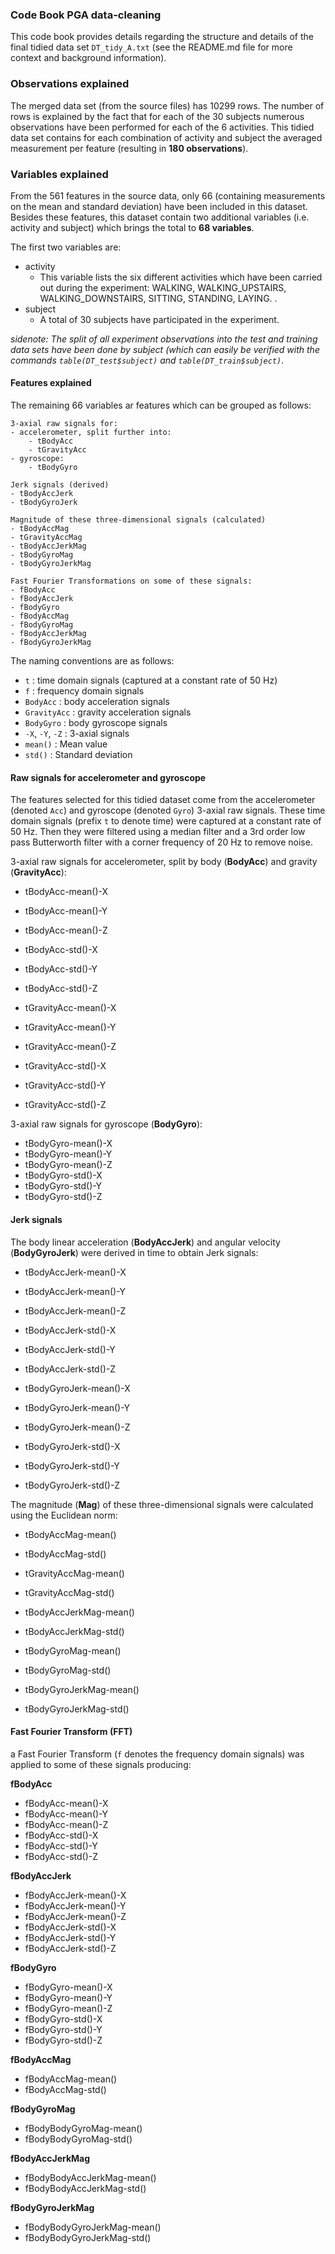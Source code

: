 
### Code Book PGA data-cleaning

This code book provides details regarding the structure and details of the final tidied data set `DT_tidy_A.txt` (see the README.md file for more context and background information). 

### Observations explained
The merged data set (from the source files) has 10299 rows. The number of rows is explained by the fact that for each of the 30 subjects numerous observations have been performed for each of the 6 activities. This tidied data set contains for each combination of activity and subject the averaged measurement per feature (resulting in __180 observations__). 

### Variables explained

From the 561 features in the source data, only 66 (containing measurements on the mean and standard deviation) have been included in this dataset. Besides these features, this dataset contain two additional variables (i.e. activity and subject) which brings the total to __68 variables__.

The first two variables are:  

- activity
    - This variable lists the six different activities which have been carried out during the experiment: WALKING, WALKING_UPSTAIRS, WALKING_DOWNSTAIRS, SITTING, STANDING, LAYING.
.
- subject
    - A total of 30 subjects have participated in the experiment. 

_sidenote: The split of all experiment observations into the test and training data sets have been done by subject (which can easily be verified with the commands `table(DT_test$subject)` and `table(DT_train$subject)`_.

#### Features explained
The remaining 66 variables ar features which can be grouped as follows:

    3-axial raw signals for:
    - accelerometer, split further into:
        - tBodyAcc
        - tGravityAcc
    - gyroscope:
        - tBodyGyro

    Jerk signals (derived)
    - tBodyAccJerk
    - tBodyGyroJerk
    
    Magnitude of these three-dimensional signals (calculated)
    - tBodyAccMag
    - tGravityAccMag
    - tBodyAccJerkMag
    - tBodyGyroMag
    - tBodyGyroJerkMag
    
    Fast Fourier Transformations on some of these signals:
    - fBodyAcc
    - fBodyAccJerk
    - fBodyGyro
    - fBodyAccMag
    - fBodyGyroMag
    - fBodyAccJerkMag
    - fBodyGyroJerkMag


The naming conventions are as follows:

- `t`               : time domain signals (captured at a constant rate of 50 Hz)
- `f`               : frequency domain signals
- `BodyAcc`         : body acceleration signals
- `GravityAcc`      : gravity acceleration signals
- `BodyGyro`        : body gyroscope signals
- `-X`, `-Y`, `-Z`  : 3-axial signals
- `mean()`          : Mean value
- `std()`           : Standard deviation

#### Raw signals for accelerometer and gyroscope
The features selected for this tidied dataset come from the accelerometer (denoted `Acc`) and gyroscope (denoted `Gyro`) 3-axial raw signals. These time domain signals (prefix `t` to denote time) were captured at a constant rate of 50 Hz. Then they were filtered using a median filter and a 3rd order low pass Butterworth filter with a corner frequency of 20 Hz to remove noise.

3-axial raw signals for accelerometer, split by body (__BodyAcc__) and gravity (__GravityAcc__):

- tBodyAcc-mean()-X
- tBodyAcc-mean()-Y
- tBodyAcc-mean()-Z
- tBodyAcc-std()-X
- tBodyAcc-std()-Y
- tBodyAcc-std()-Z

- tGravityAcc-mean()-X
- tGravityAcc-mean()-Y
- tGravityAcc-mean()-Z
- tGravityAcc-std()-X
- tGravityAcc-std()-Y
- tGravityAcc-std()-Z

3-axial raw signals for gyroscope (__BodyGyro__):

- tBodyGyro-mean()-X
- tBodyGyro-mean()-Y
- tBodyGyro-mean()-Z
- tBodyGyro-std()-X
- tBodyGyro-std()-Y
- tBodyGyro-std()-Z

#### Jerk signals
The body linear acceleration (__BodyAccJerk__) and angular velocity (__BodyGyroJerk__) were derived in time to obtain Jerk signals:

- tBodyAccJerk-mean()-X
- tBodyAccJerk-mean()-Y
- tBodyAccJerk-mean()-Z
- tBodyAccJerk-std()-X
- tBodyAccJerk-std()-Y
- tBodyAccJerk-std()-Z

- tBodyGyroJerk-mean()-X
- tBodyGyroJerk-mean()-Y
- tBodyGyroJerk-mean()-Z
- tBodyGyroJerk-std()-X
- tBodyGyroJerk-std()-Y
- tBodyGyroJerk-std()-Z

The magnitude (__Mag__) of these three-dimensional signals were calculated using the Euclidean norm: 

- tBodyAccMag-mean()
- tBodyAccMag-std()

- tGravityAccMag-mean()
- tGravityAccMag-std()

- tBodyAccJerkMag-mean()
- tBodyAccJerkMag-std()

- tBodyGyroMag-mean()
- tBodyGyroMag-std()

- tBodyGyroJerkMag-mean()
- tBodyGyroJerkMag-std()

#### Fast Fourier Transform (FFT)
a Fast Fourier Transform (`f` denotes the frequency domain signals) was applied to some of these signals producing:

__fBodyAcc__

- fBodyAcc-mean()-X
- fBodyAcc-mean()-Y
- fBodyAcc-mean()-Z
- fBodyAcc-std()-X
- fBodyAcc-std()-Y
- fBodyAcc-std()-Z

__fBodyAccJerk__

- fBodyAccJerk-mean()-X
- fBodyAccJerk-mean()-Y
- fBodyAccJerk-mean()-Z
- fBodyAccJerk-std()-X
- fBodyAccJerk-std()-Y
- fBodyAccJerk-std()-Z

__fBodyGyro__

- fBodyGyro-mean()-X
- fBodyGyro-mean()-Y
- fBodyGyro-mean()-Z
- fBodyGyro-std()-X
- fBodyGyro-std()-Y
- fBodyGyro-std()-Z

__fBodyAccMag__

- fBodyAccMag-mean()
- fBodyAccMag-std()

__fBodyGyroMag__

- fBodyBodyGyroMag-mean()
- fBodyBodyGyroMag-std()

__fBodyAccJerkMag__

- fBodyBodyAccJerkMag-mean()
- fBodyBodyAccJerkMag-std()

__fBodyGyroJerkMag__

- fBodyBodyGyroJerkMag-mean()
- fBodyBodyGyroJerkMag-std()

